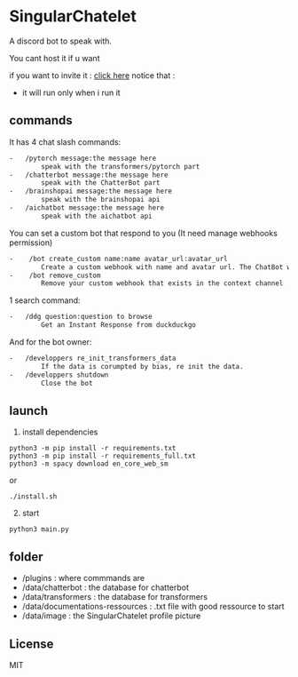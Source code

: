 # SingularChatelet

A discord bot to speak with.

You cant host it if u want

if you want to invite it : [click here](https://discord.com/oauth2/authorize?client_id=710407264070139944&permissions=415001528384&scope=bot%20applications.commands)
notice that :
- it will run only when i run it

## commands

It has 4 chat slash commands:
```txt
-   /pytorch message:the message here
        speak with the transformers/pytorch part
-   /chatterbot message:the message here
        speak with the ChatterBot part
-   /brainshopai message:the message here
        speak with the brainshopai api
-   /aichatbot message:the message here
        speak with the aichatbot api
```
You can set a custom bot that respond to you (It need manage webhooks permission)
```txt
-    /bot create_custom name:name avatar_url:avatar_url 
        Create a custom webhook with name and avatar url. The ChatBot will speek with it.
-    /bot remove_custom 
        Remove your custom webhook that exists in the context channel
```
1 search command:
```txt
-   /ddg question:question to browse
        Get an Instant Response from duckduckgo
```
And for the bot owner:
```txt
-   /developpers re_init_transformers_data
        If the data is corumpted by bias, re init the data.
-   /developpers shutdown
        Close the bot
```

## launch

1.  install dependencies
```shell
python3 -m pip install -r requirements.txt
python3 -m pip install -r requirements_full.txt
python3 -m spacy download en_core_web_sm
```
or 
```shell
./install.sh
```

2.  start
```shell
python3 main.py
```

## folder

-   /plugins                            : where commmands are
-   /data/chatterbot                    : the database for chatterbot
-   /data/transformers                  : the database for transformers
-   /data/documentations-ressources     : .txt file with good ressource to start
-   /data/image                         : the SingularChatelet profile picture

## License
MIT
